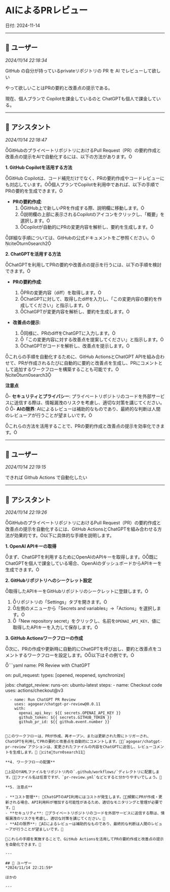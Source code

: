 # AIによるPRレビュー

日付: 2024-11-14

---

## 👤 ユーザー
*2024/11/14 22:18:34*

GitHub の自分が持っているprivateリポジトリの PR を AI でレビューして欲しい

やって欲しいことはPRの要約と改善点の提示である。

現在、個人プランで Copilotを課金しているのと ChatGPTも個人で課金している。

---

## 🤖 アシスタント
*2024/11/14 22:18:47*

GitHubのプライベートリポジトリにおけるPull Request（PR）の要約作成と改善点の提示をAIで自動化するには、以下の方法があります。

**1. GitHub Copilotを活用する方法**

GitHub Copilotは、コード補完だけでなく、PRの要約作成やコードレビューにも対応しています。個人プランでCopilotを利用中であれば、以下の手順でPRの要約を生成できます。

- **PRの要約作成**:
  1. GitHub上で新しいPRを作成する際、説明欄に移動します。
  2. 説明欄の上部に表示されるCopilotのアイコンをクリックし、「概要」を選択します。
  3. Copilotが自動的にPRの変更内容を解析し、要約を生成します。

詳細な手順については、GitHubの公式ドキュメントをご参照ください。 citeturn0search2

**2. ChatGPTを活用する方法**

ChatGPTを利用してPRの要約や改善点の提示を行うには、以下の手順を検討できます。

- **PRの要約作成**:
  1. PRの変更内容（diff）を取得します。
  2. ChatGPTに対して、取得したdiffを入力し、「この変更内容の要約を作成してください」と指示します。
  3. ChatGPTが変更内容を解析し、要約を生成します。

- **改善点の提示**:
  1. 同様に、PRのdiffをChatGPTに入力します。
  2. 「この変更内容に対する改善点を提案してください」と指示します。
  3. ChatGPTがコードを解析し、改善点を提示します。

これらの手順を自動化するために、GitHub ActionsとChatGPT APIを組み合わせて、PRが作成されるたびに自動的に要約と改善点を生成し、PRにコメントとして追加するワークフローを構築することも可能です。 citeturn0search3

**注意点**

- **セキュリティとプライバシー**: プライベートリポジトリのコードを外部サービスに送信する際は、情報漏洩のリスクを考慮し、適切な対策を講じてください。
- **AIの限界**: AIによるレビューは補助的なものであり、最終的な判断は人間のレビューアが行うことが望ましいです。

これらの方法を活用することで、PRの要約作成と改善点の提示を効率化できます。

---

## 👤 ユーザー
*2024/11/14 22:19:15*

できれば Github Actions で自動化したい

---

## 🤖 アシスタント
*2024/11/14 22:19:26*

GitHubのプライベートリポジトリにおけるPull Request（PR）の要約作成と改善点の提示を自動化するには、GitHub ActionsとChatGPTを組み合わせる方法が効果的です。以下に具体的な手順を説明します。

**1. OpenAI APIキーの取得**

まず、ChatGPTを利用するためにOpenAIのAPIキーを取得します。既にChatGPTを個人で課金している場合、OpenAIのダッシュボードからAPIキーを生成できます。

**2. GitHubリポジトリへのシークレット設定**

取得したAPIキーをGitHubリポジトリのシークレットに登録します。

1. リポジトリの「Settings」タブを開きます。
2. 左側のメニューから「Secrets and variables」→「Actions」を選択します。
3. 「New repository secret」をクリックし、名前を`OPENAI_API_KEY`、値に取得したAPIキーを入力して保存します。

**3. GitHub Actionsワークフローの作成**

次に、PRの作成や更新時に自動的にChatGPTを呼び出し、要約と改善点をコメントするワークフローを設定します。以下はその例です。

```yaml
name: PR Review with ChatGPT

on:
  pull_request:
    types: [opened, reopened, synchronize]

jobs:
  chatgpt_review:
    runs-on: ubuntu-latest
    steps:
      - name: Checkout code
        uses: actions/checkout@v3

      - name: Run ChatGPT PR Review
        uses: agogear/chatgpt-pr-review@0.0.11
        with:
          openai_api_key: ${{ secrets.OPENAI_API_KEY }}
          github_token: ${{ secrets.GITHUB_TOKEN }}
          github_pr_id: ${{ github.event.number }}
```

このワークフローは、PRが作成、再オープン、または更新された際にトリガーされ、ChatGPTを利用してPRの要約と改善点を自動的にコメントします。`agogear/chatgpt-pr-review`アクションは、変更されたファイルの内容をChatGPTに送信し、レビューコメントを生成します。 citeturn0search11

**4. ワークフローの配置**

上記のYAMLファイルをリポジトリ内の`.github/workflows/`ディレクトリに配置します。ファイル名は任意ですが、`pr-review.yml`などとすると分かりやすいでしょう。

**5. 注意点**

- **コスト管理**: ChatGPTのAPI利用にはコストが発生します。頻繁にPRが作成・更新される場合、API利用料が増加する可能性があるため、適切なモニタリングと管理が必要です。
- **セキュリティ**: プライベートリポジトリのコードを外部サービスに送信する際は、情報漏洩のリスクを考慮し、適切な対策を講じてください。
- **AIの限界**: AIによるレビューは補助的なものであり、最終的な判断は人間のレビューアが行うことが望ましいです。

これらの手順を実施することで、GitHub Actionsを活用してPRの要約作成と改善点の提示を自動化できます。

---

## 👤 ユーザー
*2024/11/14 22:21:59*

ほかの

---
